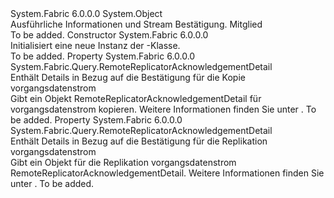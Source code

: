<Type Name="RemoteReplicatorAcknowledgementStatus" FullName="System.Fabric.Query.RemoteReplicatorAcknowledgementStatus">
  <TypeSignature Language="C#" Value="public sealed class RemoteReplicatorAcknowledgementStatus" />
  <TypeSignature Language="ILAsm" Value=".class public auto ansi sealed beforefieldinit RemoteReplicatorAcknowledgementStatus extends System.Object" />
  <TypeSignature Language="DocId" Value="T:System.Fabric.Query.RemoteReplicatorAcknowledgementStatus" />
  <TypeSignature Language="VB.NET" Value="Public NotInheritable Class RemoteReplicatorAcknowledgementStatus" />
  <TypeSignature Language="F#" Value="type RemoteReplicatorAcknowledgementStatus = class" />
  <AssemblyInfo>
    <AssemblyName>System.Fabric</AssemblyName>
    <AssemblyVersion>6.0.0.0</AssemblyVersion>
  </AssemblyInfo>
  <Base>
    <BaseTypeName>System.Object</BaseTypeName>
  </Base>
  <Interfaces />
  <Docs>
    <summary>
            Ausführliche Informationen und Stream Bestätigung. Mitglied<see cref="T:System.Fabric.Query.RemoteReplicatorStatus" /></summary>
    <remarks>To be added.</remarks>
  </Docs>
  <Members>
    <Member MemberName=".ctor">
      <MemberSignature Language="C#" Value="public RemoteReplicatorAcknowledgementStatus ();" />
      <MemberSignature Language="ILAsm" Value=".method public hidebysig specialname rtspecialname instance void .ctor() cil managed" />
      <MemberSignature Language="DocId" Value="M:System.Fabric.Query.RemoteReplicatorAcknowledgementStatus.#ctor" />
      <MemberSignature Language="VB.NET" Value="Public Sub New ()" />
      <MemberType>Constructor</MemberType>
      <AssemblyInfo>
        <AssemblyName>System.Fabric</AssemblyName>
        <AssemblyVersion>6.0.0.0</AssemblyVersion>
      </AssemblyInfo>
      <Parameters />
      <Docs>
        <summary>
          <para>Initialisiert eine neue Instanz der <see cref="T:System.Fabric.Query.RemoteReplicatorAcknowledgementStatus" />-Klasse.</para>
        </summary>
        <remarks>To be added.</remarks>
      </Docs>
    </Member>
    <Member MemberName="CopyStreamAcknowledgementDetail">
      <MemberSignature Language="C#" Value="public System.Fabric.Query.RemoteReplicatorAcknowledgementDetail CopyStreamAcknowledgementDetail { get; }" />
      <MemberSignature Language="ILAsm" Value=".property instance class System.Fabric.Query.RemoteReplicatorAcknowledgementDetail CopyStreamAcknowledgementDetail" />
      <MemberSignature Language="DocId" Value="P:System.Fabric.Query.RemoteReplicatorAcknowledgementStatus.CopyStreamAcknowledgementDetail" />
      <MemberSignature Language="VB.NET" Value="Public ReadOnly Property CopyStreamAcknowledgementDetail As RemoteReplicatorAcknowledgementDetail" />
      <MemberSignature Language="F#" Value="member this.CopyStreamAcknowledgementDetail : System.Fabric.Query.RemoteReplicatorAcknowledgementDetail" Usage="System.Fabric.Query.RemoteReplicatorAcknowledgementStatus.CopyStreamAcknowledgementDetail" />
      <MemberType>Property</MemberType>
      <AssemblyInfo>
        <AssemblyName>System.Fabric</AssemblyName>
        <AssemblyVersion>6.0.0.0</AssemblyVersion>
      </AssemblyInfo>
      <ReturnValue>
        <ReturnType>System.Fabric.Query.RemoteReplicatorAcknowledgementDetail</ReturnType>
      </ReturnValue>
      <Docs>
        <summary>
            Enthält Details in Bezug auf die Bestätigung für die Kopie vorgangsdatenstrom
            </summary>
        <value>
          <para>Gibt ein Objekt RemoteReplicatorAcknowledgementDetail für vorgangsdatenstrom kopieren. Weitere Informationen finden Sie unter <see cref="T:System.Fabric.Query.RemoteReplicatorAcknowledgementDetail" /> .</para>
        </value>
        <remarks>To be added.</remarks>
      </Docs>
    </Member>
    <Member MemberName="ReplicationStreamAcknowledgementDetail">
      <MemberSignature Language="C#" Value="public System.Fabric.Query.RemoteReplicatorAcknowledgementDetail ReplicationStreamAcknowledgementDetail { get; }" />
      <MemberSignature Language="ILAsm" Value=".property instance class System.Fabric.Query.RemoteReplicatorAcknowledgementDetail ReplicationStreamAcknowledgementDetail" />
      <MemberSignature Language="DocId" Value="P:System.Fabric.Query.RemoteReplicatorAcknowledgementStatus.ReplicationStreamAcknowledgementDetail" />
      <MemberSignature Language="VB.NET" Value="Public ReadOnly Property ReplicationStreamAcknowledgementDetail As RemoteReplicatorAcknowledgementDetail" />
      <MemberSignature Language="F#" Value="member this.ReplicationStreamAcknowledgementDetail : System.Fabric.Query.RemoteReplicatorAcknowledgementDetail" Usage="System.Fabric.Query.RemoteReplicatorAcknowledgementStatus.ReplicationStreamAcknowledgementDetail" />
      <MemberType>Property</MemberType>
      <AssemblyInfo>
        <AssemblyName>System.Fabric</AssemblyName>
        <AssemblyVersion>6.0.0.0</AssemblyVersion>
      </AssemblyInfo>
      <ReturnValue>
        <ReturnType>System.Fabric.Query.RemoteReplicatorAcknowledgementDetail</ReturnType>
      </ReturnValue>
      <Docs>
        <summary>
            Enthält Details in Bezug auf die Bestätigung für die Replikation vorgangsdatenstrom
            </summary>
        <value>
          <para>Gibt ein Objekt für die Replikation vorgangsdatenstrom RemoteReplicatorAcknowledgementDetail. Weitere Informationen finden Sie unter <see cref="T:System.Fabric.Query.RemoteReplicatorAcknowledgementDetail" /> . </para>
        </value>
        <remarks>To be added.</remarks>
      </Docs>
    </Member>
  </Members>
</Type>